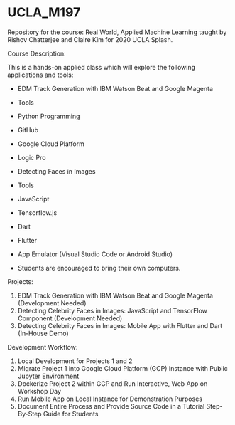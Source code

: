 # UCLA_M197
Repository for the course: Real World, Applied Machine Learning taught by Rishov Chatterjee and Claire Kim for 2020 UCLA Splash.

Course Description:

This is a hands-on applied class which will explore the following applications and tools:

- EDM Track Generation with IBM Watson Beat and Google Magenta
- Tools
- Python Programming
- GitHub
- Google Cloud Platform
- Logic Pro

- Detecting Faces in Images
- Tools
- JavaScript
- Tensorflow.js
- Dart
- Flutter
- App Emulator (Visual Studio Code or Android Studio)

- Students are encouraged to bring their own computers.

Projects:

1. EDM Track Generation with IBM Watson Beat and Google Magenta (Development Needed)
2. Detecting Celebrity Faces in Images: JavaScript and TensorFlow Component (Development Needed)
3. Detecting Celebrity Faces in Images: Mobile App with Flutter and Dart (In-House Demo)

Development Workflow:

1. Local Development for Projects 1 and 2
2. Migrate Project 1 into Google Cloud Platform (GCP) Instance with Public Jupyter Environment
3. Dockerize Project 2 within GCP and Run Interactive, Web App on Workshop Day
4. Run Mobile App on Local Instance for Demonstration Purposes
5. Document Entire Process and Provide Source Code in a Tutorial Step-By-Step Guide for Students 

